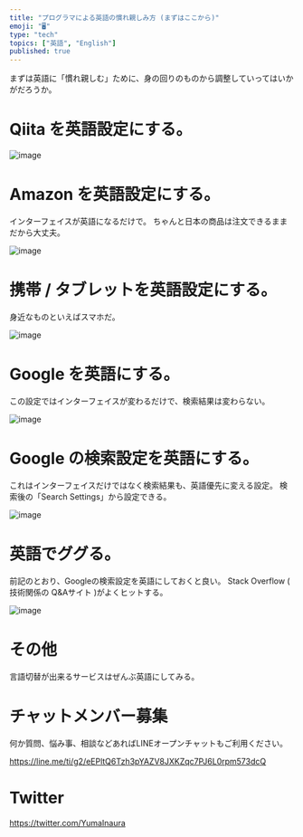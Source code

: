 ```yaml
---
title: "プログラマによる英語の慣れ親しみ方 (まずはここから)"
emoji: "🖥"
type: "tech"
topics: ["英語", "English"]
published: true
---
```


まずは英語に「慣れ親しむ」ために、身の回りのものから調整していってはいかがだろうか。


# Qiita を英語設定にする。

![image](https://qiita-image-store.s3.amazonaws.com/0/89618/ff175b75-f1ce-f56b-3f53-4a1bd299d2a6.png)


# Amazon を英語設定にする。

インターフェイスが英語になるだけで。
ちゃんと日本の商品は注文できるままだから大丈夫。

![image](https://qiita-image-store.s3.amazonaws.com/0/89618/68ecd916-283a-3658-6fd4-ef3652aa1476.png)


# 携帯 / タブレットを英語設定にする。

身近なものといえばスマホだ。

![image](https://qiita-image-store.s3.amazonaws.com/0/89618/250ebc39-b91e-9b49-2b68-146281a034fb.png)

# Google を英語にする。

この設定ではインターフェイスが変わるだけで、検索結果は変わらない。

![image](https://qiita-image-store.s3.amazonaws.com/0/89618/d5fa0014-36fc-159c-6568-b592b1206c2a.png)


# Google の検索設定を英語にする。

これはインターフェイスだけではなく検索結果も、英語優先に変える設定。
検索後の「Search Settings」から設定できる。

![image](https://qiita-image-store.s3.amazonaws.com/0/89618/5bc3a82b-51c4-901b-0f3c-5dd0005d0b62.png)

# 英語でググる。

前記のとおり、Googleの検索設定を英語にしておくと良い。
Stack Overflow ( 技術関係の Q&Aサイト )がよくヒットする。

![image](https://qiita-image-store.s3.amazonaws.com/0/89618/a02ca930-51d8-c440-cf55-a6390a587938.png)

# その他

言語切替が出来るサービスはぜんぶ英語にしてみる。








<!-- Update From Qiita API -->

# チャットメンバー募集


何か質問、悩み事、相談などあればLINEオープンチャットもご利用ください。

https://line.me/ti/g2/eEPltQ6Tzh3pYAZV8JXKZqc7PJ6L0rpm573dcQ





# Twitter


https://twitter.com/YumaInaura


<!-- Update From Qiita API -->


